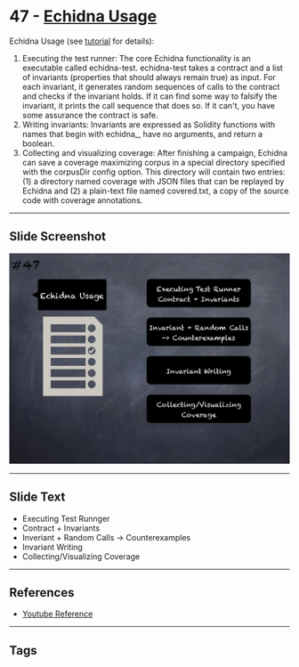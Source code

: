 
# 47 - [Echidna Usage](./Echidna%20Usage.md)

Echidna Usage (see [tutorial](https://github.com/crytic/building-secure-contracts/tree/master/program-analysis/echidna#echidna-tutorial) for details):

1.  Executing the test runner: The core Echidna functionality is an executable called echidna-test. echidna-test takes a contract and a list of invariants (properties that should always remain true) as input. For each invariant, it generates random sequences of calls to the contract and checks if the invariant holds. If it can find some way to falsify the invariant, it prints the call sequence that does so. If it can't, you have some assurance the contract is safe.
2.  Writing invariants: Invariants are expressed as Solidity functions with names that begin with echidna_, have no arguments, and return a boolean.
3.  Collecting and visualizing coverage: After finishing a campaign, Echidna can save a coverage maximizing corpus in a special directory specified with the corpusDir config option. This directory will contain two entries: (1) a directory named coverage with JSON files that can be replayed by Echidna and (2) a plain-text file named covered.txt, a copy of the source code with coverage annotations.
___
## Slide Screenshot
![047.png](../../images/6.Audit%20Techniques%20and%20Tools%20101/047.png)
___
## Slide Text
- Executing Test Runnger
- Contract + Invariants
- Inveriant + Random Calls -> Counterexamples
- Invariant Writing
- Collecting/Visualizing Coverage
___
## References
- [Youtube Reference](https://youtu.be/QmD2bJUe140?t=297)
___
## Tags
